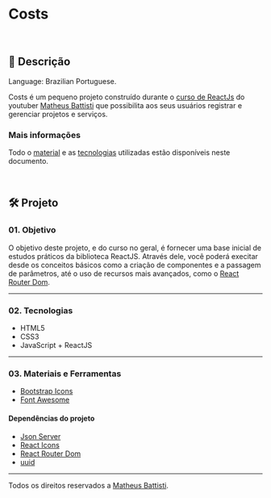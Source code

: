 # Costs

&nbsp;

## 📃 Descrição

Language: Brazilian Portuguese.

Costs é um pequeno projeto construído durante o [curso de ReactJs](https://youtube.com/playlist?list=PLnDvRpP8BneyVA0SZ2okm-QBojomniQVO) do youtuber [Matheus Battisti](https://www.youtube.com/@MatheusBattisti) que possibilita aos seus usuários registrar e gerenciar projetos e serviços.

### Mais informações

Todo o [material](https://github.com/FrBreno/Projeto_Costs#03-materiais-e-ferramentas) e as [tecnologias](https://github.com/FrBreno/Projeto_Costs#02-tecnologias) utilizadas estão disponíveis neste documento. 

&nbsp;

## 🛠️ Projeto

### 01. Objetivo

O objetivo deste projeto, e do curso no geral, é fornecer uma base inicial de estudos práticos da biblioteca ReactJS. Através dele, você poderá execitar desde os conceitos básicos como a criação de componentes e a passagem de parâmetros, até o uso de recursos mais avançados, como o [React Router Dom](https://reactrouter.com/en/main).

---

### 02. Tecnologias

- HTML5
- CSS3
- JavaScript + ReactJS

---

### 03. Materiais e Ferramentas

- [Bootstrap Icons](https://react-icons.github.io/react-icons/icons?name=bs)
- [Font Awesome](https://react-icons.github.io/react-icons/icons?name=fa)

#### Dependências do projeto

- [Json Server](https://www.npmjs.com/package/json-server) 
- [React Icons](https://www.npmjs.com/package/react-icons) 
- [React Router Dom](https://www.npmjs.com/package/react-router-dom) 
- [uuid](https://www.npmjs.com/package/uuid)

---

Todos os direitos reservados a [Matheus Battisti](https://www.youtube.com/@MatheusBattisti).